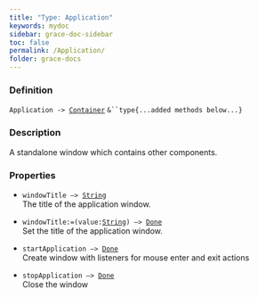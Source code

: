 ```yaml
---
title: "Type: Application"
keywords: mydoc
sidebar: grace-doc-sidebar
toc: false
permalink: /Application/
folder: grace-docs
---
```


### Definition
`Application -> `[`Container`](/grace-documentation/Container) `&``type{...added methods below...}`

### Description
A standalone window which contains other components.

### Properties
- `windowTitle —> `[`String`](/grace-documentation/404)  
The title of the application window.
  
- `windowTitle:=(value:`[`String`](/grace-documentation/404)`) —> `[`Done`](/grace-documentation/404)  
Set the title of the application window.
  
- `startApplication —> `[`Done`](/grace-documentation/404)  
Create window with listeners for mouse enter and exit actions
  
- `stopApplication —> `[`Done`](/grace-documentation/404)  
Close the window
  
